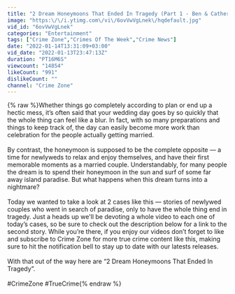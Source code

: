 ```yaml
---
title: "2 Dream Honeymoons That Ended In Tragedy (Part 1 - Ben & Catherine Mullany)"
image: "https:\/\/i.ytimg.com\/vi\/6ovVwVgLnek\/hqdefault.jpg"
vid_id: "6ovVwVgLnek"
categories: "Entertainment"
tags: ["Crime Zone","Crimes Of The Week","Crime News"]
date: "2022-01-14T13:31:09+03:00"
vid_date: "2022-01-13T23:47:13Z"
duration: "PT16M6S"
viewcount: "14854"
likeCount: "991"
dislikeCount: ""
channel: "Crime Zone"
---
```

{% raw %}Whether things go completely according to plan or end up a hectic mess, it’s often said that your wedding day goes by so quickly that the whole thing can feel like a blur. In fact, with so many preparations and things to keep track of, the day can easily become more work than celebration for the people actually getting married. <br /><br />By contrast, the honeymoon is supposed to be the complete opposite — a time for newlyweds to relax and enjoy themselves, and have their first memorable moments as a married couple. Understandably, for many people the dream is to spend their honeymoon in the sun and surf of some far away island paradise. But what happens when this dream turns into a nightmare? <br /><br />Today we wanted to take a look at 2 cases like this — stories of newlywed couples who went in search of paradise, only to have the whole thing end in tragedy. Just a heads up we'll be devoting a whole video to each one of today’s cases, so be sure to check out the description below for a link to the second story. While you’re there, if you enjoy our videos don’t forget to like and subscribe to Crime Zone for more true crime content like this, making sure to hit the notification bell to stay up to date with our latests releases. <br /><br />With that out of the way here are “2 Dream Honeymoons That Ended In Tragedy”.  <br /><br />#CrimeZone #TrueCrime{% endraw %}
